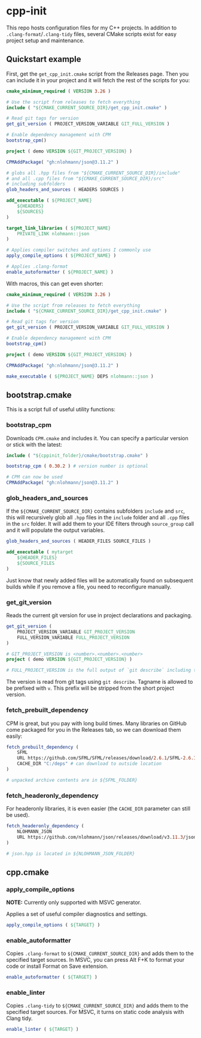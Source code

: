 # cpp-init

This repo hosts configuration files for my C++ projects. In addition to `.clang-format`/`.clang-tidy` files, several CMake scripts exist for easy project setup and maintenance.

## Quickstart example

First, get the `get_cpp_init.cmake` script from the Releases page. Then you can include it in your project and it will fetch the rest of the scripts for you:

```cmake
cmake_minimum_required ( VERSION 3.26 )

# Use the script from releases to fetch everything
include ( "${CMAKE_CURRENT_SOURCE_DIR}/get_cpp_init.cmake" )

# Read git tags for version
get_git_version ( PROJECT_VERSION_VARIABLE GIT_FULL_VERSION )

# Enable dependency management with CPM
bootstrap_cpm()

project ( demo VERSION ${GIT_PROJECT_VERSION} )

CPMAddPackage( "gh:nlohmann/json@3.11.2" )

# globs all .hpp files from "${CMAKE_CURRENT_SOURCE_DIR}/include"
# and all .cpp files from "${CMAKE_CURRENT_SOURCE_DIR}/src"
# including subfolders
glob_headers_and_sources ( HEADERS SOURCES ) 

add_executable ( ${PROJECT_NAME}
	${HEADERS}
	${SOURCES}
)

target_link_libraries ( ${PROJECT_NAME}
	PRIVATE_LINK nlohmann::json
)

# Applies compiler switches and options I commonly use
apply_compile_options ( ${PROJECT_NAME} )

# Applies .clang-format
enable_autoformatter ( ${PROJECT_NAME} )
```

With macros, this can get even shorter:

```cmake
cmake_minimum_required ( VERSION 3.26 )

# Use the script from releases to fetch everything
include ( "${CMAKE_CURRENT_SOURCE_DIR}/get_cpp_init.cmake" )

# Read git tags for version
get_git_version ( PROJECT_VERSION_VARIABLE GIT_FULL_VERSION )

# Enable dependency management with CPM
bootstrap_cpm()

project ( demo VERSION ${GIT_PROJECT_VERSION} )

CPMAddPackage( "gh:nlohmann/json@3.11.2" )

make_executable ( ${PROJECT_NAME} DEPS nlohmann::json )
```

## bootstrap.cmake

This is a script full of useful utility functions:

### bootstrap_cpm

Downloads `CPM.cmake` and includes it. You can specify a particular version or stick with the latest:

```cmake
include ( "${cppinit_folder}/cmake/bootstrap.cmake" )

bootstrap_cpm ( 0.30.2 ) # version number is optional

# CPM can now be used
CPMAddPackage( "gh:nlohmann/json@3.11.2" )
```

### glob_headers_and_sources

If the `${CMAKE_CURRENT_SOURCE_DIR}` contains subfolders `include` and `src`, this will recursively glob all `.hpp` files in the `include` folder and all `.cpp` files in the `src` folder. It will add them to your IDE filters through `source_group` call and it will populate the output variables.

```cmake
glob_headers_and_sources ( HEADER_FILES SOURCE_FILES )

add_executable ( mytarget
	${HEADER_FILES}
	${SOURCE_FILES
)
```

Just know that newly added files will be automatically found on subsequent builds while if you remove a file, you need to reconfigure manually.

### get_git_version

Reads the current git version for use in project declarations and packaging.

```cmake
get_git_version (
	PROJECT_VERSION_VARIABLE GIT_PROJECT_VERSION
	FULL_VERSION_VARIABLE FULL_PROJECT_VERSION
)

# GIT_PROJECT_VERSION is <number>.<number>.<number>
project ( demo VERSION ${GIT_PROJECT_VERSION} )

# FULL_PROJECT_VERSION is the full output of `git describe` including the number of commits since the last tag and the current commit hash
```

The version is read from git tags using `git describe`. Tagname is allowed to be prefixed with `v`. This prefix will be stripped from the short project version.

### fetch_prebuilt_dependency

CPM is great, but you pay with long build times. Many libraries on GitHub come packaged for you in the Releases tab, so we can download them easily:

```cmake
fetch_prebuilt_dependency (
	SFML
	URL https://github.com/SFML/SFML/releases/download/2.6.1/SFML-2.6.1-windows-vc17-64-bit.zip
	CACHE_DIR "C:/deps" # can download to outside location
)

# unpacked archive contents are in ${SFML_FOLDER}
```

### fetch_headeronly_dependency

For headeronly libraries, it is even easier (the `CACHE_DIR` parameter can still be used).

```cmake
fetch_headeronly_dependency (
	NLOHMANN_JSON 
	URL https://github.com/nlohmann/json/releases/download/v3.11.3/json.hpp
)

# json.hpp is located in ${NLOHMANN_JSON_FOLDER}
```

## cpp.cmake

### apply_compile_options

**NOTE:** Currently only supported with MSVC generator.

Applies a set of useful compiler diagnostics and settings.

```cmake
apply_compile_options ( ${TARGET} )
```

### enable_autoformatter

Copies `.clang-format` to `${CMAKE_CURRENT_SOURCE_DIR}` and adds them to the specified target sources. In MSVC, you can press Alt F+K to format your code or install Format on Save extension.

```cmake
enable_autoformatter ( ${TARGET} )
```

### enable_linter

Copies `.clang-tidy` to `${CMAKE_CURRENT_SOURCE_DIR}` and adds them to the specified target sources. For MSVC, it turns on static code analysis with Clang tidy.

```cmake
enable_linter ( ${TARGET} )
```

